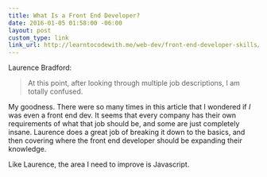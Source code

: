 ```yaml
---
title: What Is a Front End Developer?
date: 2016-01-05 01:58:00 -06:00
layout: post
custom_type: link
link_url: http://learntocodewith.me/web-dev/front-end-developer-skills/
---
```


Laurence Bradford:

> At this point, after looking through multiple job descriptions, I am totally confused.

My goodness. There were so many times in this article that I wondered if *I* was even a front end dev.  It seems that every company has their own requirements of what that job should be, and some are just completely insane. Laurence does a great job of breaking it down to the basics, and then covering where the front end developer should be expanding their knowledge.

Like Laurence, the area I need to improve is Javascript.
